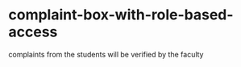 # complaint-box-with-role-based-access
complaints from the students will be verified by the faculty

